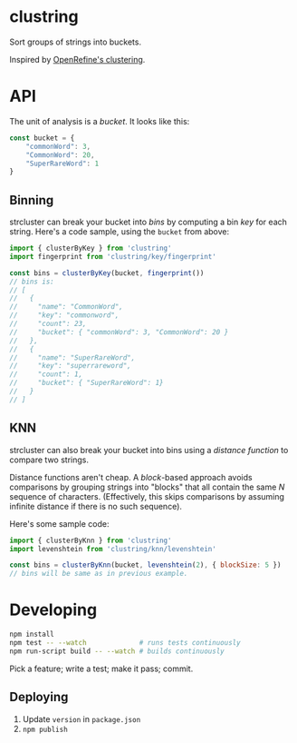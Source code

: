 clustring
=========

Sort groups of strings into buckets.

Inspired by [OpenRefine's clustering](https://github.com/OpenRefine/OpenRefine/wiki/Clustering-In-Depth).

API
===

The unit of analysis is a _bucket_. It looks like this:

```javascript
const bucket = {
	"commonWord": 3,
	"CommonWord": 20,
	"SuperRareWord": 1
}
```

Binning
-------

strcluster can break your bucket into _bins_ by computing a bin _key_ for each
string. Here's a code sample, using the `bucket` from above:

```javascript
import { clusterByKey } from 'clustring'
import fingerprint from 'clustring/key/fingerprint'

const bins = clusterByKey(bucket, fingerprint())
// bins is:
// [
//   {
//     "name": "CommonWord",
//     "key": "commonword",
//     "count": 23,
//     "bucket": { "commonWord": 3, "CommonWord": 20 }
//   },
//   {
//     "name": "SuperRareWord",
//     "key": "superrareword",
//     "count": 1,
//     "bucket": { "SuperRareWord": 1}
//   }
// ]
```

KNN
---

strcluster can also break your bucket into bins using a _distance function_
to compare two strings.

Distance functions aren't cheap. A _block_-based approach avoids comparisons
by grouping strings into "blocks" that all contain the same _N_ sequence of
characters. (Effectively, this skips comparisons by assuming infinite distance
if there is no such sequence).

Here's some sample code:

```javascript
import { clusterByKnn } from 'clustring'
import levenshtein from 'clustring/knn/levenshtein'

const bins = clusterByKnn(bucket, levenshtein(2), { blockSize: 5 })
// bins will be same as in previous example.
```

Developing
==========

```bash
npm install
npm test -- --watch             # runs tests continuously
npm run-script build -- --watch # builds continuously
```

Pick a feature; write a test; make it pass; commit.

Deploying
---------

1. Update `version` in `package.json`
2. `npm publish`
